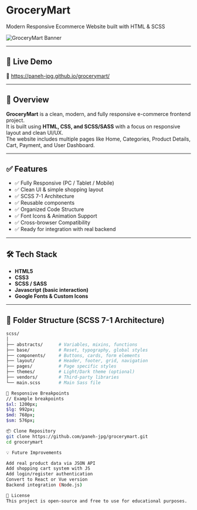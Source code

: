 # GroceryMart
Modern Responsive Ecommerce Website built with HTML & SCSS

![GroceryMart Banner](https://github.com/paneh-jpg/grocerymart/blob/main/assets/banner.png?raw=true)

---

## 🚀 Live Demo
🔗 https://paneh-jpg.github.io/grocerymart/

---

## 📌 Overview
**GroceryMart** is a clean, modern, and fully responsive e-commerce frontend project.  
It is built using **HTML, CSS, and SCSS/SASS** with a focus on responsive layout and clean UI/UX.  
The website includes multiple pages like Home, Categories, Product Details, Cart, Payment, and User Dashboard.

---

## ✅ Features
- ✅ Fully Responsive (PC / Tablet / Mobile)
- ✅ Clean UI & simple shopping layout
- ✅ SCSS 7-1 Architecture
- ✅ Reusable components
- ✅ Organized Code Structure
- ✅ Font Icons & Animation Support
- ✅ Cross-browser Compatibility
- ✅ Ready for integration with real backend


---

## 🛠️ Tech Stack
- **HTML5**
- **CSS3**
- **SCSS / SASS**
- **Javascript (basic interaction)**
- **Google Fonts & Custom Icons**

---

## 📁 Folder Structure (SCSS 7-1 Architecture)

```bash
scss/
│
├── abstracts/      # Variables, mixins, functions
├── base/           # Reset, typography, global styles
├── components/     # Buttons, cards, form elements
├── layout/         # Header, footer, grid, navigation
├── pages/          # Page specific styles
├── themes/         # Light/Dark theme (optional)
├── vendors/        # Third-party libraries
└── main.scss       # Main Sass file

📱 Responsive Breakpoints
// Example breakpoints
$xl: 1200px;
$lg: 992px;
$md: 768px;
$sm: 576px;

📦 Clone Repository
git clone https://github.com/paneh-jpg/grocerymart.git
cd grocerymart

💡 Future Improvements

Add real product data via JSON API
Add shopping cart system with JS
Add login/register authentication
Convert to React or Vue version
Backend integration (Node.js)

📝 License
This project is open-source and free to use for educational purposes.
